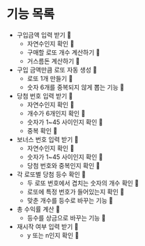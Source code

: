 # 기능 목록

- 구입금액 입력 받기 💖
  - 자연수인지 확인 💖
  - 구매할 로또 개수 계산하기 💖
  - 거스름돈 계산하기 💖
- 구입 금액만큼 로또 자동 생성 💖
  - 로또 1개 만들기 💖
  - 숫자 6개를 중복되지 않게 뽑는 기능 💖
- 당첨 번호 입력 받기 💖
  - 자연수인지 확인 💖
  - 개수가 6개인지 확인 💖
  - 숫자가 1~45 사이인지 확인 💖
  - 중복 확인 💖
- 보너스 번호 입력 받기 💖
  - 자연수인지 확인 💖
  - 숫자가 1~45 사이인지 확인 💖
  - 당첨 번호와 중복인지 확인 💖
- 각 로또별 당첨 등수 확인 💖
  - 두 로또 번호에서 겹치는 숫자의 개수 확인 💖
  - 로또에 특정 번호가 들어있는지 확인 💖
  - 맞춘 개수를 등수로 바꾸는 기능 💖
- 총 수익률 계산 💖
  - 등수를 상금으로 바꾸는 기능 💖
- 재시작 여부 입력 받기 💖
  - y 또는 n인지 확인 💖